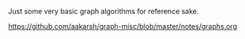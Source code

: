Just some very basic graph algorithms for reference sake.

https://github.com/aakarsh/graph-misc/blob/master/notes/graphs.org
